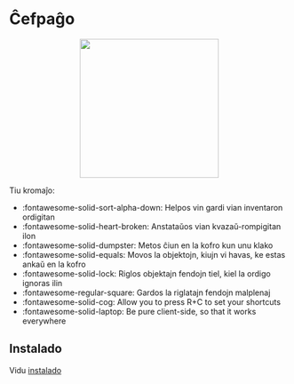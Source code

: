 # Ĉefpaĝo

<p align="center">
    <img src="https://raw.githubusercontent.com/blackd/Inventory-Profiles/all-in-one/description/output.webp" width="250px">
</p>

Tiu kromaĵo:

- :fontawesome-solid-sort-alpha-down: Helpos vin gardi vian inventaron ordigitan
- :fontawesome-solid-heart-broken: Anstataŭos vian kvazaŭ-rompigitan ilon
- :fontawesome-solid-dumpster: Metos ĉiun en la kofro kun unu klako
- :fontawesome-solid-equals: Movos la objektojn, kiujn vi havas, ke estas ankaŭ en la kofro
- :fontawesome-solid-lock: Riglos objektajn fendojn tiel, kiel la ordigo ignoras ilin
- :fontawesome-regular-square: Gardos la riglatajn fendojn malplenaj
- :fontawesome-solid-cog: Allow you to press R+C to set your shortcuts
- :fontawesome-solid-laptop: Be pure client-side, so that it works everywhere

## Instalado

Vidu [instalado](installation/index.md)

